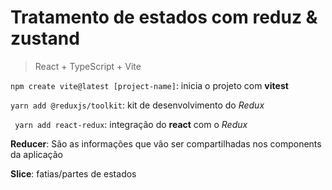 # Tratamento de estados com reduz & zustand

> React + TypeScript + Vite

`npm create vite@latest [project-name]`: inicia o projeto com **vitest**

`yarn add @reduxjs/toolkit`: kit de desenvolvimento do _Redux_

` yarn add react-redux`: integração do **react** com o _Redux_

**Reducer**: São as informações que vão ser compartilhadas nos components da aplicação

**Slice**: fatias/partes de estados
